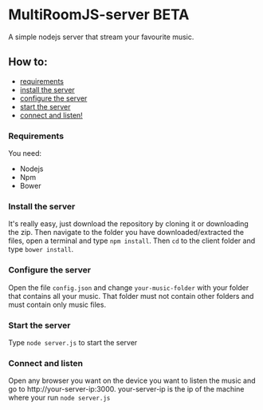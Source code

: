 # MultiRoomJS-server BETA
A simple nodejs server that stream your favourite music.
## How to:
- [requirements](#requirements)
- [install the server](#install-the-server)
- [configure the server](#configure-the-server)
- [start the server](#start-the-server)
- [connect and listen!](#connect-and-listen)

### Requirements
You need:
* Nodejs
* Npm
* Bower

### Install the server
It's really easy, just download the repository by cloning it or downloading the zip.
Then navigate to the folder you have downloaded/extracted the files, open a terminal and type `npm install`. Then `cd` to the client folder and type `bower install`.

### Configure the server
Open the file `config.json` and change `your-music-folder` with your folder that contains all your music.
That folder must not contain other folders and must contain only music files.

### Start the server
Type `node server.js` to start the server

### Connect and listen
Open any browser you want on the device you want to listen the music and go to http://your-server-ip:3000.
your-server-ip is the ip of the machine where your run `node server.js`
